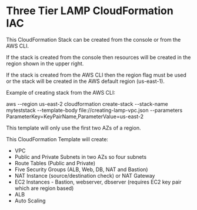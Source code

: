 # Three Tier LAMP CloudFormation IAC

This CloudFormation Stack can be created from the console or from the AWS CLI.

If the stack is created from the console then resources will be created in the region shown in the upper right.

If the stack is created from the AWS CLI then the region flag must be used or the stack will be created in the AWS default region (us-east-1).

Example of creating stack from the AWS CLI:

aws --region us-east-2 cloudformation create-stack --stack-name myteststack --template-body file://creating-lamp-vpc.json --parameters ParameterKey=KeyPairName,ParameterValue=us-east-2

This template will only use the first two AZs of a region.

This CloudFormation Template will create:
- VPC
- Public and Private Subnets in two AZs so four subnets
- Route Tables (Public and Private)
- Five Security Groups (ALB, Web, DB, NAT and Bastion)
- NAT Instance (source/destination check) or NAT Gateway
- EC2 Instances - Bastion, webserver, dbserver (requires EC2 key pair which are region based)
- ALB
- Auto Scaling
